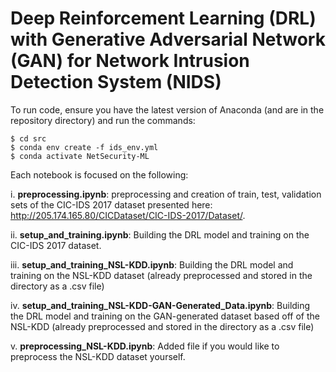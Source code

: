 # Deep Reinforcement Learning (DRL) with Generative Adversarial Network (GAN) for Network Intrusion Detection System (NIDS)

To run code, ensure you have the latest version of Anaconda (and are in the repository directory) and run the commands:

```
$ cd src
$ conda env create -f ids_env.yml
$ conda activate NetSecurity-ML
```
Each notebook is focused on the following:

i. **preprocessing.ipynb**: preprocessing and creation of train, test, validation sets of the CIC-IDS 2017 dataset presented here: http://205.174.165.80/CICDataset/CIC-IDS-2017/Dataset/.

ii. **setup_and_training.ipynb**: Building the DRL model and training on the CIC-IDS 2017 dataset.

iii. **setup_and_training_NSL-KDD.ipynb**: Building the DRL model and training on the NSL-KDD dataset (already preprocessed and stored in the directory as a .csv file)

iv. **setup_and_training_NSL-KDD-GAN-Generated_Data.ipynb**: Building the DRL model and training on the GAN-generated dataset based off of the NSL-KDD (already preprocessed and stored in the directory as a .csv file)

v. **preprocessing_NSL-KDD.ipynb**: Added file if you would like to preprocess the NSL-KDD dataset yourself.
